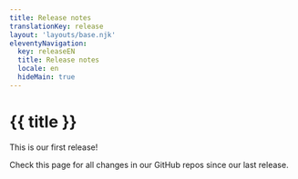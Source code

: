 ```yaml
---
title: Release notes
translationKey: release
layout: 'layouts/base.njk'
eleventyNavigation:
  key: releaseEN
  title: Release notes
  locale: en
  hideMain: true
---
```


# {{ title }}

This is our first release!

Check this page for all changes in our GitHub repos since our last release.
